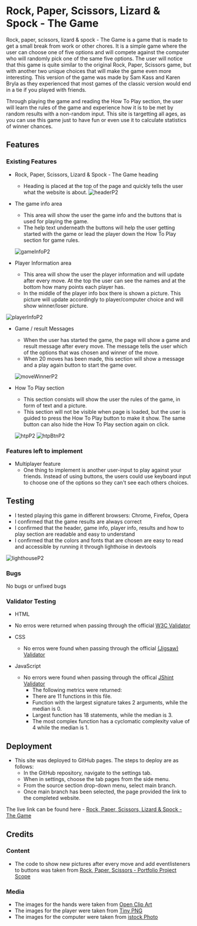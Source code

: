 # Rock, Paper, Scissors, Lizard & Spock - The Game
Rock, paper, scissors, lizard & spock - The Game is a game that is made to get a small break from work or other chores. It is a simple game where the user can choose one of five options and will compete against the computer who will randomly pick one of the same five options.
The user will notice that this game is quite similar to the original Rock, Paper, Scissors game, but with another two unique choices that will make the game even more interesting. This version of the game was made by Sam Kass and Karen Bryla as they experienced that most games of the classic version would end in a tie if you played with friends.  

Through playing the game and reading the How To Play section, the user will learn the rules of the game and experience how it is to be met by random results with a non-random input. This site is targetting all ages, as you can use this game just to have fun or even use it to calculate statistics of winner chances.

## Features

### Existing Features

- Rock, Paper, Scissors, Lizard & Spock - The Game heading
  - Heading is placed at the top of the page and quickly tells the user what the website is about. 
  ![headerP2](https://user-images.githubusercontent.com/43667190/153362323-a05b8f2f-f97e-4f03-8b91-cba433fb357f.PNG)

- The game info area
  - This area will show the user the game info and the buttons that is used for playing the game. 
  - The help text underneath the buttons will help the user getting started with the game or lead the player down the How To Play section for game rules.
  
  ![gameInfoP2](https://user-images.githubusercontent.com/43667190/153363216-9c780715-677a-47b8-8e98-6acf5d7413b3.PNG)

- Player Information area
  - This area will show the user the player information and will update after every move. At the top the user can see the names and at the bottom how many points each player has.
  - In the middle of the player info box there is shown a picture. This picture will update accordingly to player/computer choice and will show winner/loser picture. 

![playerInfoP2](https://user-images.githubusercontent.com/43667190/153364462-5169a7c0-395a-4409-958a-e4131dfdf2f7.PNG)

- Game / result Messages
  - When the user has started the game, the page will show a game and result message after every move. The message tells the user which of the options that was chosen and winner of the move.
  - When 20 moves has been made, this section will show a message and a play again button to start the game over.
  
  ![moveWinnerP2](https://user-images.githubusercontent.com/43667190/153365227-c1aa5b39-e9a9-4b5a-b52c-a89ec49cbb24.PNG)

- How To Play section
  - This section consists will show the user the rules of the game, in form of text and a picture. 
  - This section will not be visible when page is loaded, but the user is guided to press the How To Play button to make it show. The same button can also hide the How To Play section again on click. 
  
  ![htpP2](https://user-images.githubusercontent.com/43667190/153365951-e71a4d11-a3f0-4dcb-a397-3234a640d905.PNG) ![htpBtnP2](https://user-images.githubusercontent.com/43667190/153365970-00b0cc20-e90d-4e64-8bdb-a69db5aa8574.PNG)

### Features left to implement

- Multiplayer feature
  - One thing to implement is another user-input to play against your friends. Instead of using buttons, the users could use keyboard input to choose one of the options so they can't see each others choices.

## Testing

- I tested playing this game in different browsers: Chrome, Firefox, Opera
- I confirmed that the game results are always correct
- I confirmed that the header, game info, player info, results and how to play section are readable and easy to understand
- I confirmed that the colors and fonts that are chosen are easy to read and accessible by running it through lighthoise in devtools

![lighthouseP2](https://user-images.githubusercontent.com/43667190/153368190-c865a285-0186-47ab-a90d-bdabd96bb33c.PNG)

### Bugs

No bugs or unfixed bugs

### Validator Testing

- HTML
 - No erros were returned when passing through the official [W3C Validator](https://validator.w3.org/nu/?doc=https%3A%2F%2Fsimonmortensen23.github.io%2FRPSLS-TheGame%2F)

- CSS
  - No erros were found when passing through the official [(Jigsaw) Validator](https://jigsaw.w3.org/css-validator/validator?uri=https%3A%2F%2Fsimonmortensen23.github.io%2FRPSLS-TheGame%2F&profile=css3svg&usermedium=all&warning=1&vextwarning=&lang=en)

- JavaScript
  - No errors were found when passing through the offical [JShint Validator](https://jshint.com/)
    - The following metrics were returned:
    - There are 11 functions in this file.
    - Function with the largest signature takes 2 arguments, while the median is 0.
    - Largest function has 18 statements, while the median is 3.
    - The most complex function has a cyclomatic complexity value of 4 while the median is 1.


## Deployment
- This site was deployed to GitHub pages. The steps to deploy are as follows:
  - In the GitHub repository, navigate to the settings tab.
  - When in settings, choose the tab pages from the side menu.
  - From the source section drop-down menu, select main branch.
  - Once main branch has been selected, the page provided the link to the completed website.

The live link can be found here - [Rock, Paper, Scissors, Lizard & Spock - The Game](https://simonmortensen23.github.io/RPSLS-TheGame/)

## Credits

### Content
- The code to show new pictures after every move and add eventlisteners to buttons was taken from [Rock, Paper, Scissors - Portfolio Project Scope](https://learn.codeinstitute.net/courses/course-v1:CodeInstitute+JSE_PAGPPF+2021_Q2/courseware/30137de05cd847d1a6b6d2c7338c4655/c3bd296fe9d643af86e76e830e1470dd/)

### Media
- The images for the hands were taken from [Open Clip Art](openclipart.org)
- The images for the player were taken from [Tiny PNG](tinypng.com)
- The images for the computer were taken from [istock Photo](media.istockphoto.com)

